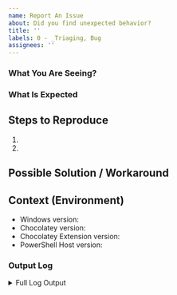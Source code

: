 ```yaml
---
name: Report An Issue
about: Did you find unexpected behavior?
title: ''
labels: 0 - _Triaging, Bug
assignees: ''
---
```

<!--
Ensure you have read over Submitting Issues -
https://github.com/chocolatey/chococcm/blob/master/README.md#submitting-issues

Please check to see if your issue already exists with a quick search of the issues. Start with one relevant term and then add if you get too many results.

NOTE: Keep in mind we have an etiquette regarding communication that we expect folks to observe when they are looking for support in the Chocolatey community. https://github.com/chocolatey/chococcm/blob/master/README.md#etiquette-regarding-communication
-->

### What You Are Seeing?

### What Is Expected

## Steps to Reproduce

1.
1.

## Possible Solution / Workaround

## Context (Environment)

* Windows version: 
* Chocolatey version: 
* Chocolatey Extension version: 
* PowerShell Host version: 

### Output Log
<!--
When including the log information, please ensure you have run the command with --debug --verbose. It provides important information for determining an issue

- Make sure there is no sensitive data shared.
- We need ALL output, not just what you may believe is relevant.
- We need ALL OUTPUT (including the configuration information), see https://gist.github.com/ferventcoder/b1300b91c167c8ac8205#file-error-txt-L1-L41 for what we need.
- If it is hard to reproduce with debug/verbose, the log file already logs with those parameters, just grab the relevant section from the log file (in the logs directory of your Chocolatey install).
-->


<details>
<summary>Full Log Output</summary>

<p>

~~~sh
PLACE LOG CONTENT HERE
~~~

</p>

</details>
